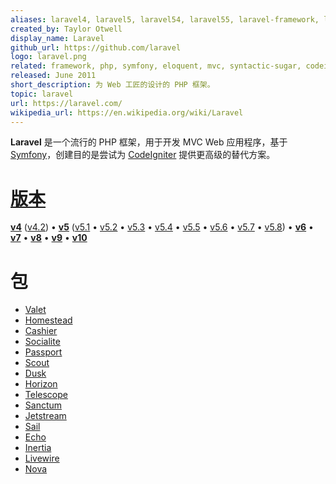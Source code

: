 ```yaml
---
aliases: laravel4, laravel5, laravel54, laravel55, laravel-framework, laravel6, laravel7, laravel8, laravel9, laravel10
created_by: Taylor Otwell
display_name: Laravel
github_url: https://github.com/laravel
logo: laravel.png
related: framework, php, symfony, eloquent, mvc, syntactic-sugar, codeigniter, blade-template, php-artisan, october-cms
released: June 2011
short_description: 为 Web 工匠的设计的 PHP 框架。
topic: laravel
url: https://laravel.com/
wikipedia_url: https://en.wikipedia.org/wiki/Laravel
---
```

**Laravel** 是一个流行的 PHP 框架，用于开发 MVC Web 应用程序，基于 [Symfony](https://github.com/topics/symfony)，创建目的是尝试为 [CodeIgniter](https://github.com/topics/codeigniter) 提供更高级的替代方案。

# [版本](https://laravel.com/docs/10.x/releases#versioning-scheme)
[**v4**](https://github.com/topics/laravel4) ([v4.2](https://github.com/topics/laravel42)) &bull; [**v5**](https://github.com/topics/laravel5) ([v5.1](https://github.com/topics/laravel51) &bull; [v5.2](https://github.com/topics/laravel52) &bull; [v5.3](https://github.com/topics/laravel53) &bull; [v5.4](https://github.com/topics/laravel54) &bull; [v5.5](https://github.com/topics/laravel55) &bull; [v5.6](https://github.com/topics/laravel56) &bull; [v5.7](https://github.com/topics/laravel57) &bull; [v5.8](https://github.com/topics/laravel58)) &bull; [**v6**](https://github.com/topics/laravel6) &bull; [**v7**](https://github.com/topics/laravel7) &bull; [**v8**](https://github.com/topics/laravel8) &bull; [**v9**](https://github.com/topics/laravel9) &bull; [**v10**](https://github.com/topics/laravel10)

# 包
* [Valet](https://github.com/topics/valet)
* [Homestead](https://github.com/topics/homestead)
* [Cashier](https://github.com/topics/laravel-cashier)
* [Socialite](https://github.com/topics/laravel-socialite)
* [Passport](https://github.com/topics/laravel-passport)
* [Scout](https://github.com/topics/laravel-scout)
* [Dusk](https://github.com/topics/laravel-dusk)
* [Horizon](https://github.com/topics/laravel-horizon)
* [Telescope](https://github.com/topics/laravel-telescope)
* [Sanctum](https://github.com/topics/laravel-sanctum)
* [Jetstream](https://github.com/topics/laravel-jetstream)
* [Sail](https://github.com/topics/laravel-sail)
* [Echo](https://github.com/topics/laravel-echo)
* [Inertia](https://github.com/topics/inertiajs)
* [Livewire](https://github.com/topics/livewire)
* [Nova](https://github.com/topics/laravel-nova)
